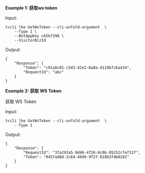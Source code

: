 **Example 1: 获取ws token**



Input: 

```
tccli lke GetWsToken --cli-unfold-argument  \
    --Type 1 \
    --BotAppKey c65bf398 \
    --VisitorBizId 
```

Output: 
```
{
    "Response": {
        "Token": "c91a8c01-c543-42e2-ba8a-d119b7cba434",
        "RequestId": "abc"
    }
}
```

**Example 2: 获取 WS Token**

获取 WS Token

Input: 

```
tccli lke GetWsToken --cli-unfold-argument  \
    --Type 1
```

Output: 
```
{
    "Response": {
        "RequestId": "3fa293a5-9d46-4f26-8c0b-95252cfef12f",
        "Token": "0457ad8d-2c64-40d9-9f2f-81863f4b0182"
    }
}
```

